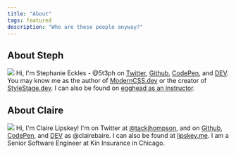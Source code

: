 ```yaml
---
title: "About"
tags: featured
description: "Who are these people anyway?"
---
```


## About Steph

![](https://pbs.twimg.com/profile_images/1288204727205998595/d5OBgBqV_200x200.jpg) Hi, I'm Stephanie Eckles - @5t3ph on [Twitter](https://twitter.com/5t3ph), [Github](https://github.com/5t3ph), [CodePen](https://codepen.com/5t3ph), and [DEV](https://dev.to/5t3ph). You may know me as the author of [ModernCSS.dev](https://moderncss.dev) or the creator of [StyleStage.dev](https://stylestage.dev). I can also be found on [egghead as an instructor](https://egghead.io/instructors/stephanie-eckles?af=2s65ms).

## About Claire

![](https://pbs.twimg.com/profile_images/1277047918940356609/xueTbTjP_200x200.jpg) Hi, I'm Claire Lipskey! I'm on Twitter at [@tackjhompson](https://twitter.com/tackjhompson), and on [Github](https://github.com/clairebaire), [CodePen](https://codepen.io/clairebaire), and [DEV](https://dev.to/clairebaire) as @clairebaire. I can also be found at [lipskey.me](https://lipskey.me). I am a Senior Software Engineer at Kin Insurance in Chicago.

